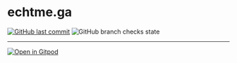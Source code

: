 # echtme.ga 

[![GitHub last commit](https://img.shields.io/github/last-commit/echtme-ga/dev.svg?style=flat)]()
![GitHub branch checks state](https://img.shields.io/github/checks-status/echtme-ga/dev/master)



---
[![Open in Gitpod](https://gitpod.io/button/open-in-gitpod.svg)](https://gitpod.io/#https://github.com/echtme-ga/dev)

